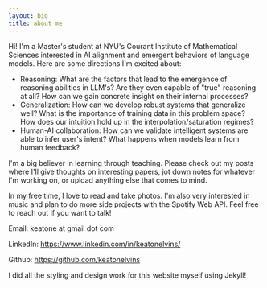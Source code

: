 ```yaml
---
layout: bio
title: about me
---
```


Hi! I'm a Master's student at NYU's Courant Institute of Mathematical Sciences interested in AI alignment and emergent behaviors of language models. Here are some directions I'm excited about:

* Reasoning: What are the factors that lead to the emergence of reasoning abilities in LLM's? Are they even capable of "true" reasoning at all? How can we gain concrete insight on their internal processes?
* Generalization: How can we develop robust systems that generalize well? What is the importance of training data in this problem space? How does our intuition hold up in the interpolation/saturation regimes?
* Human-AI collaboration: How can we validate intelligent systems are able to infer user's intent? What happens when models learn from human feedback?
  
I'm a big believer in learning through teaching. Please check out my posts where I'll give thoughts on interesting papers, jot down notes for whatever I'm working on, or upload anything else that comes to mind.

In my free time, I love to read and take photos. I'm also very interested in music and plan to do more side projects with the Spotify Web API. Feel free to reach out if you want to talk!

Email: keatone at gmail dot com

LinkedIn: https://www.linkedin.com/in/keatonelvins/

Github: https://github.com/keatonelvins

I did all the styling and design work for this website myself using Jekyll!
